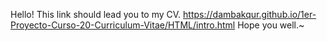 Hello! This link should lead you to my CV. https://dambakqur.github.io/1er-Proyecto-Curso-20-Curriculum-Vitae/HTML/intro.html
Hope you well.~ 

